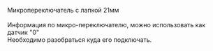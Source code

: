 Микропереключатель с лапкой 21мм<br>
<br>
Информация по микро-переключателю, можно использовать как датчик "0"<br>
Необходимо разобраться куда его подключать.<br>
<br>
